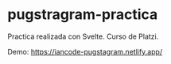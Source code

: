 # pugstragram-practica 
Practica realizada con Svelte. 
Curso de Platzi. 

Demo: https://iancode-pugstagram.netlify.app/
